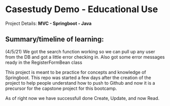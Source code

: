 # **Casestudy Demo - Educational Use**


Project Details: **MVC - Springboot - Java** 


Summary/timeline of learning:
-------------------------------------------------------------------------------------------------------------------

(4/5/21)
We got the search function working so we can pull up any user from the DB
and got a little error checking in.  Also got some error messages ready in
the RegisterFormBean class

This project is meant to be practice for concepts and knowledge of Springboot.  This repo was started a few days after the creation of the project
to help people understand how to push to Github and now it is a precursor for the capstone project for this bootcamp.

As of right now we have successfull done Create, Update, and now Read.
